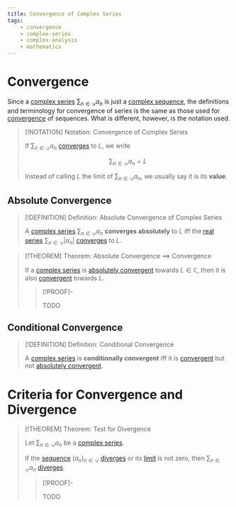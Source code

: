 ```yaml
---
title: Convergence of Complex Series
tags:
    - convergence
    - complex-series
    - complex-analysis
    - mathematics
---
```


# Convergence

Since a [complex series](./index.md) $\displaystyle \sum_{n \in \mathcal{D}} a_n$ is just a [complex sequence](../Complex%20Sequences/index.md), the definitions and terminology for convergence of series is the same as those used for [convergence](../Complex%20Sequences/Convergence.md) of sequences. What is different, however, is the notation used.

>[!NOTATION] Notation: Convergence of Complex Series
>
>If $\displaystyle \sum_{n \in \mathcal{D}} a_n$ [converges](../Complex%20Sequences/Convergence.md) to $L$, we write
>
>$$
>\sum_{n \in \mathcal{D}} a_n = L
>$$
>
>Instead of calling $L$ the limit of $\displaystyle \sum_{n \in \mathcal{D}} a_n$, we usually say it is its **value**.
>

## Absolute Convergence

>[!DEFINITION] Definition: Absolute Convergence of Complex Series
>
>A [complex series](./index.md) $\displaystyle \sum_{n \in \mathcal{D}} a_n$ **converges absolutely** to $L$ iff the [real series](../../Real%20Analysis/Real%20Series/Real%20Series.md) $\displaystyle \sum_{n \in \mathcal{D}} |a_n|$ [converges](../../Real%20Analysis/Real%20Series/Convergence%20of%20Infinite%20Series/Convergence.md) to $L$.
>

>[!THEOREM] Theorem: Absolute Convergence $\implies$ Convergence
>
>If a [complex series](./index.md) is [absolutely convergent](Convergence.md#absolute%20convergence) towards $L \in \mathbb{C}$, then it is also [convergent](Convergence.md) towards $L$.
>
>>[!PROOF]-
>>
>>TODO
>>
>

## Conditional Convergence

>[!DEFINITION] Definition: Conditional Convergence
>
>A [complex series](./index.md) is **conditionally convergent** iff it is [convergent](Convergence.md) but not [absolutely convergent](Convergence.md#absolute%20convergence).
>

# Criteria for Convergence and Divergence

>[!THEOREM] Theorem: Test for Divergence
>
>Let $\displaystyle \sum_{n \in \mathcal{D}} a_n$ be a [complex series](./index.md).
>
>If the [sequence](../Complex%20Sequences/index.md) $(a_n)_{n \in \mathcal{D}}$ [diverges](../Complex%20Sequences/Convergence.md) or its [limit](../Complex%20Sequences/Convergence.md) is not zero, then $\displaystyle \sum_{n \in \mathcal{D}} a_n$ [diverges](../Complex%20Sequences/Convergence.md).
>
>>[!PROOF]-
>>
>>TODO
>>
>